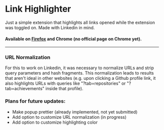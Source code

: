 # Link Highlighter

Just a simple extension that highlights all links opened while the extension was toggled on. Made with Linkedin in mind.

#### Available on [Firefox](https://addons.mozilla.org/en-US/firefox/addon/url-highlighter/) and Chrome (no official page on Chrome yet).

---

### URL Normalization

For this to work on Linkedin, it was necessary to normalize URLs and strip query parameters and hash fragments. This normalization leads to results that aren't ideal in other websites (e.g. upon clicking a Github profile link, it also highlights URLs with queries like "?tab=repositories" or "?tab=achievements" inside that profile).

### Plans for future updates:

- Make popup prettier (already implemented, not yet submitted)
- Add option to customize URL normalization (in progress)
- Add option to customize highlighting color

